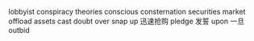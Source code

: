 lobbyist 
conspiracy theories
conscious
consternation
securities market
offload assets
cast doubt over
snap up 迅速抢购 
pledge 发誓
upon 一旦
outbid
